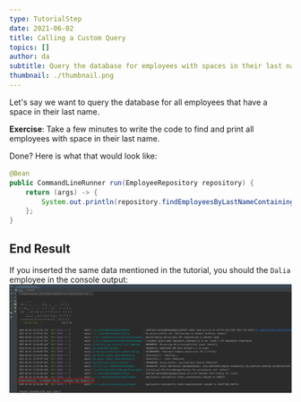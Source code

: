 ```yaml
---
type: TutorialStep
date: 2021-06-02
title: Calling a Custom Query
topics: []
author: da
subtitle: Query the database for employees with spaces in their last name.
thumbnail: ./thumbnail.png
---
```


Let's say we want to query the database for all employees that have a space in their last name.

**Exercise**: Take a few minutes to write the code to find and print all employees with space in their last name.

Done? Here is what that would look like:

```java
@Bean
public CommandLineRunner run(EmployeeRepository repository) {
    return (args) -> {
        System.out.println(repository.findEmployeesByLastNameContaining(" "));
    };
}
```

## End Result

If you inserted the same data mentioned in the tutorial, you should the `Dalia` employee in the console output:
![Application Run Successfully](./ApplicationRunSuccess2.png)
